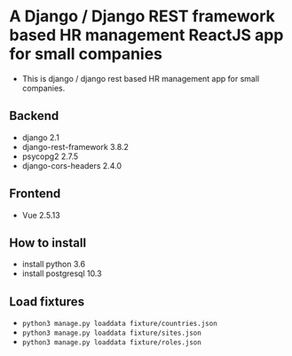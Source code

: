 # A Django / Django REST framework based HR management ReactJS app for small companies

- This is django / django rest based HR management app for small companies.

## Backend
  - django 2.1
  - django-rest-framework 3.8.2
  - psycopg2 2.7.5
  - django-cors-headers 2.4.0
  
## Frontend
  - Vue 2.5.13
  
## How to install
  - install python 3.6
  - install postgresql 10.3
  
## Load fixtures
  - `python3 manage.py loaddata fixture/countries.json`
  - `python3 manage.py loaddata fixture/sites.json`
  - `python3 manage.py loaddata fixture/roles.json`
